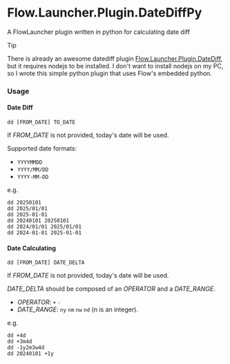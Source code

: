 # Flow.Launcher.Plugin.DateDiffPy
A FlowLauncher plugin written in python for calculating date diff

> [!TIP]
> There is already an awesome datediff plugin [Flow.Launcher.Plugin.DateDiff](https://github.com/LeoDupont/Flow.Launcher.Plugin.DateDiff), but it requires nodejs to be installed. I don't want to install nodejs on my PC, so I wrote this simple python plugin that uses Flow's embedded python.

### Usage
#### Date Diff
```
dd [FROM_DATE] TO_DATE
```
If *FROM_DATE* is not provided, today's date will be used.

Supported date formats:
- `YYYYMMDD`
- `YYYY/MM/DD`
- `YYYY-MM-DD`

e.g.
```
dd 20250101
dd 2025/01/01
dd 2025-01-01
dd 20240101 20250101
dd 2024/01/01 2025/01/01
dd 2024-01-01 2025-01-01
```
#### Date Calculating
```
dd [FROM_DATE] DATE_DELTA
```
If *FROM_DATE* is not provided, today's date will be used.

*DATE_DELTA* should be composed of an *OPERATOR* and a *DATE_RANGE*.
- *OPERATOR*: `+` `-`
- *DATE_RANGE*: `ny` `nm` `nw` `nd` (n is an integer).

e.g.
```
dd +4d
dd +3m4d
dd -1y2m3w4d
dd 20240101 +1y
```